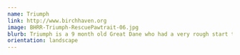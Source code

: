 ```yaml
---
name: Triumph
link: http://www.birchhaven.org
image: BHRR-Triumph-RescuePawtrait-06.jpg
blurb: Triumph is a 9 month old Great Dane who had a very rough start to life, but is excited to start his new journey with his forever family. Triumph enjoys running, playing with his toys and blowing raspberries.
orientation: landscape
---
```

